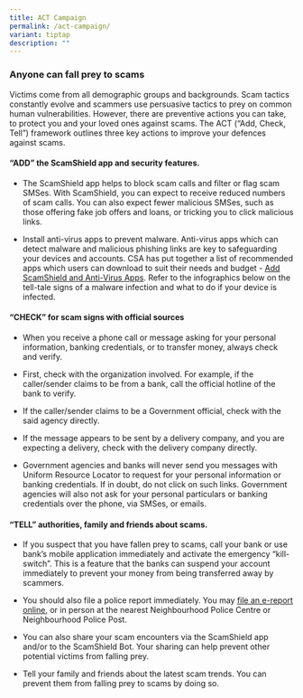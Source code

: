 ```yaml
---
title: ACT Campaign
permalink: /act-campaign/
variant: tiptap
description: ""
---
```

<h3><strong>Anyone can fall prey to scams</strong></h3>
<p>Victims come from all demographic groups and backgrounds. Scam tactics
constantly evolve and scammers use persuasive tactics to prey on common
human vulnerabilities. However, there are preventive actions you can take,
to protect you and your loved ones against scams. The ACT (“Add, Check,
Tell”) framework outlines three key actions to improve your defences against
scams.</p>
<p></p>
<h4><strong>“ADD”</strong> the ScamShield app and security features.</h4>
<ul data-tight="true" class="tight">
<li>
<p>The ScamShield app helps to block scam calls and filter or flag scam SMSes.
With ScamShield, you can expect to receive reduced numbers of scam calls.
You can also expect fewer malicious SMSes, such as those offering fake
job offers and loans, or tricking you to click malicious links.</p>
</li>
<li>
<p>Install anti-virus apps to prevent malware. Anti-virus apps which can
detect malware and malicious phishing links are key to safeguarding your
devices and accounts. CSA has put together a list of recommended apps which
users can download to suit their needs and budget - <a href="https://www.csa.gov.sg/our-programmes/cybersecurity-outreach/cybersecurity-campaigns/the-unseen-enemy-campaign/add-scamshield-and-anti-virus-apps" rel="noopener noreferrer nofollow" target="_blank"><u>Add ScamShield and Anti-Virus Apps</u></a>.
Refer to the infographics below on the tell-tale signs of a malware infection
and what to do if your device is infected.</p>
</li>
</ul>
<p></p>
<h4><strong>“CHECK”</strong> for scam signs with official sources</h4>
<ul data-tight="true" class="tight">
<li>
<p>When you receive a phone call or message asking for your personal information,
banking credentials, or to transfer money, always check and verify.</p>
</li>
<li>
<p>First, check with the organization involved. For example, if the caller/sender
claims to be from a bank, call the official hotline of the bank to verify.</p>
</li>
<li>
<p>If the caller/sender claims to be a Government official, check with the
said agency directly.</p>
</li>
<li>
<p>If the message appears to be sent by a delivery company, and you are expecting
a delivery, check with the delivery company directly.</p>
</li>
<li>
<p>Government agencies and banks will never send you messages with Uniform
Resource Locator to request for your personal information or banking credentials.
If in doubt, do not click on such links. Government agencies will also
not ask for your personal particulars or banking credentials over the phone,
via SMSes, or emails.</p>
</li>
</ul>
<p></p>
<h4><strong>“TELL”</strong> authorities, family and friends about scams.</h4>
<ul data-tight="true" class="tight">
<li>
<p>If you suspect that you have fallen prey to scams, call your bank or use
bank’s mobile application immediately and activate the emergency “kill-switch”.
This is a feature that the banks can suspend your account immediately to
prevent your money from being transferred away by scammers.</p>
</li>
<li>
<p>You should also file a police report immediately. You may <a href="https://eservices.police.gov.sg/content/policehubhome/homepage/police-report.html" rel="noopener noreferrer nofollow" target="_blank"><u>file an e-report online</u></a>,
or in person at the nearest Neighbourhood Police Centre or Neighbourhood
Police Post.</p>
</li>
<li>
<p>You can also share your scam encounters via the ScamShield app and/or
to the ScamShield Bot. Your sharing can help prevent other potential victims
from falling prey.</p>
</li>
<li>
<p>Tell your family and friends about the latest scam trends. You can prevent
them from falling prey to scams by doing so.</p>
</li>
</ul>
<p></p>